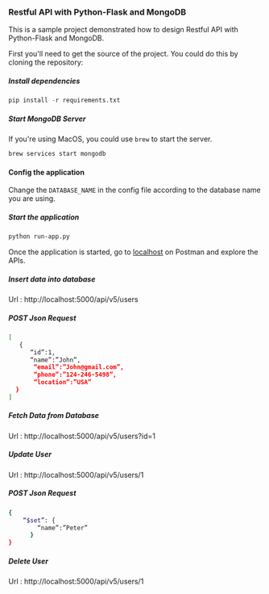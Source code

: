 ### Restful API with Python-Flask and MongoDB

This is a sample project demonstrated how to design Restful API with Python-Flask and
MongoDB.

First you'll need to get the source of the project. You could do this by cloning the repository:


##### Install dependencies

```python
pip install -r requirements.txt
```

##### Start MongoDB Server

If you're using MacOS, you could use `brew` to start the server.

```bash
brew services start mongodb
```

#### Config the application

Change the `DATABASE_NAME` in the config file according to the database name you are using.

##### Start the application

```bash
python run-app.py
```

Once the application is started, go to [localhost](http://localhost:5000/)
on Postman and explore the APIs.

##### Insert data into database

Url : http://localhost:5000/api/v5/users

##### POST Json Request
```bash
[
   {
      “id”:1,
      “name”:”John”,
       “email”:”John@gmail.com”,
       “phone”:”124-246-5498”,
       “location”:”USA”
  }
]
```
##### Fetch Data from Database

Url : http://localhost:5000/api/v5/users?id=1

##### Update User

Url : http://localhost:5000/api/v5/users/1

##### POST Json Request
```bash
{
	“$set”: {
		“name”:”Peter”
	  }
}
```

##### Delete User

Url : http://localhost:5000/api/v5/users/1

 

